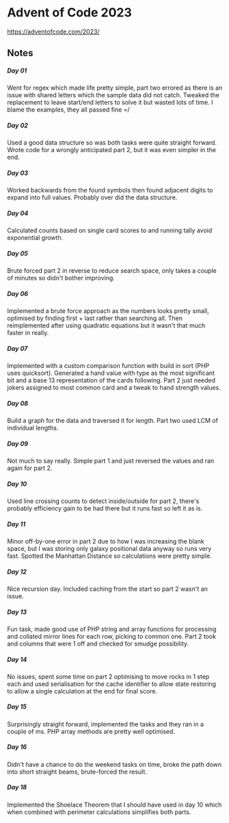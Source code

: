 # Advent of Code 2023

https://adventofcode.com/2023/

## Notes

##### Day 01

Went for regex which made life pretty simple, part two errored as there is an issue with shared letters which the sample data did not catch. Tweaked the replacement to leave start/end letters to solve it but wasted lots of time. I blame the examples, they all passed fine =/

##### Day 02

Used a good data structure so was both tasks were quite straight forward. Wrote code for a wrongly anticipated part 2, but it was even simpler in the end.

##### Day 03

Worked backwards from the found symbols then found adjacent digits to expand into full values. Probably over did the data structure.

##### Day 04

Calculated counts based on single card scores to and running tally avoid exponential growth.

##### Day 05

Brute forced part 2 in reverse to reduce search space, only takes a couple of minutes so didn't bother improving.

##### Day 06

Implemented a brute force approach as the numbers looks pretty small, optimised by finding first + last rather than searching all. Then reimplemented after using quadratic equations but it wasn't that much faster in really.

##### Day 07

Implemented with a custom comparison function with build in sort (PHP uses quicksort). Generated a hand value with type as the most significant bit and a base 13 representation of the cards following. Part 2 just needed jokers assigned to most common card and a tweak to hand strength values.

##### Day 08

Build a graph for the data and traversed it for length. Part two used LCM of individual lengths.

##### Day 09

Not much to say really. Simple part 1 and just reversed the values and ran again for part 2.

##### Day 10

Used line crossing counts to detect inside/outside for part 2, there's probably efficiency gain to be had there but it runs fast so left it as is.

##### Day 11

Minor off-by-one error in part 2 due to how I was increasing the blank space, but I was storing only galaxy positional data anyway so runs very fast. Spotted the Manhattan Distance so calculations were pretty simple.

##### Day 12

Nice recursion day. Included caching from the start so part 2 wasn't an issue.

##### Day 13

Fun task, made good use of PHP string and array functions for processing and collated mirror lines for each row, picking to common one. Part 2 took and columns that were 1 off and checked for smudge possibility.

##### Day 14

No issues, spent some time on part 2 optimising to move rocks in 1 step each and used serialisation for the cache identifier to allow state restoring to allow a single calculation at the end for final score.

##### Day 15

Surprisingly straight forward, implemented the tasks and they ran in a couple of ms. PHP array methods are pretty well optimised.

##### Day 16

Didn't have a chance to do the weekend tasks on time, broke the path down into short straight beams, brute-forced the result.

##### Day 18

Implemented the Shoelace Theorem that I should have used in day 10 which when combined with perimeter calculations simplifies both parts.
